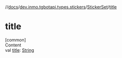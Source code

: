 //[docs](../../../index.md)/[dev.inmo.tgbotapi.types.stickers](../index.md)/[StickerSet](index.md)/[title](title.md)



# title  
[common]  
Content  
val [title](title.md): [String](https://kotlinlang.org/api/latest/jvm/stdlib/kotlin/-string/index.html)  



